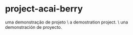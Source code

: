 # project-acai-berry
uma demonstração de projeto \ a demostration project. \ una demonstración de proyecto.

